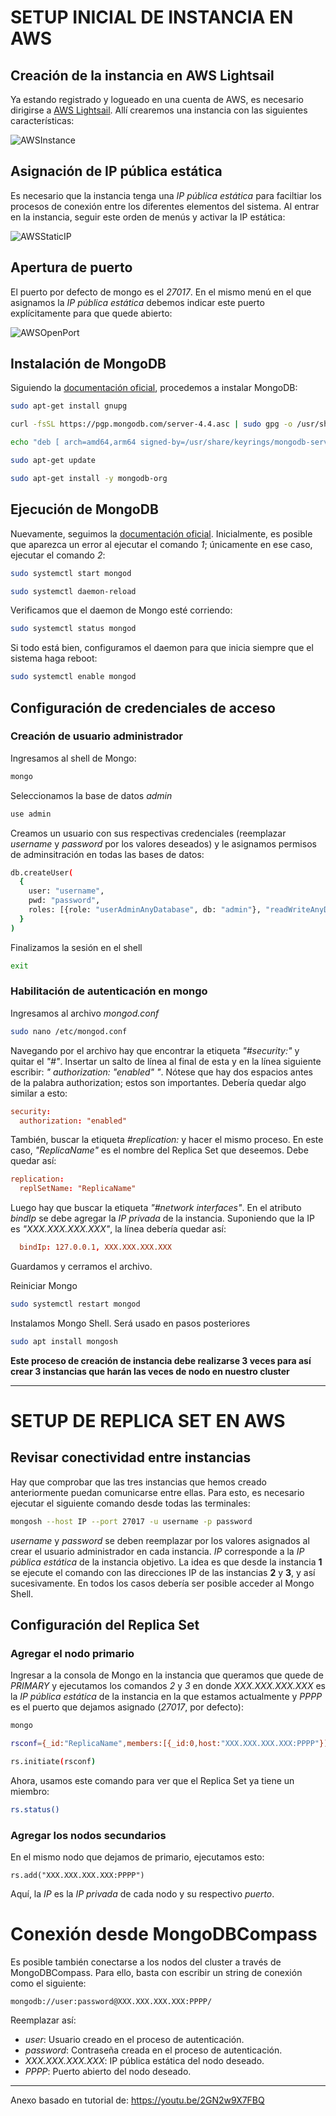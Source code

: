 # SETUP INICIAL DE INSTANCIA EN AWS


## Creación de la instancia en AWS Lightsail


Ya estando registrado y logueado en una cuenta de AWS, es necesario dirigirse a [AWS Lightsail](https://lightsail.aws.amazon.com/ls/webapp/home). Allí crearemos una instancia con las siguientes características:


![AWSInstance](../Screenshots/AWSInstance.png)



## Asignación de IP pública estática


Es necesario que la instancia tenga una _IP pública estática_ para faciltiar los procesos de conexión entre los diferentes elementos del sistema. Al entrar en la instancia, seguir este orden de menús y activar la IP estática:


![AWSStaticIP](../Screenshots/AWSStaticIP.png)



## Apertura de puerto


El puerto por defecto de mongo es el _27017_. En el mismo menú en el que asignamos la _IP pública estática_ debemos indicar este puerto explícitamente para que quede abierto:


![AWSOpenPort](../Screenshots/AWSOpenPort.png)



## Instalación de MongoDB


Siguiendo la [documentación oficial](https://www.mongodb.com/docs/v4.4/tutorial/install-mongodb-on-ubuntu/#install-mongodb-community-edition), procedemos a instalar MongoDB:
```sh
sudo apt-get install gnupg

curl -fsSL https://pgp.mongodb.com/server-4.4.asc | sudo gpg -o /usr/share/keyrings/mongodb-server-4.4.gpg --dearmor

echo "deb [ arch=amd64,arm64 signed-by=/usr/share/keyrings/mongodb-server-4.4.gpg ] https://repo.mongodb.org/apt/ubuntu focal/mongodb-org/4.4 multiverse" | sudo tee /etc/apt/sources.list.d/mongodb-org-4.4.list

sudo apt-get update

sudo apt-get install -y mongodb-org
```


## Ejecución de MongoDB

Nuevamente, seguimos la [documentación oficial](https://www.mongodb.com/docs/v4.4/tutorial/install-mongodb-on-ubuntu/#start-mongodb). Inicialmente, es posible que aparezca un error al ejecutar el comando _1_; únicamente en ese caso, ejecutar el comando _2_:
```sh
sudo systemctl start mongod

sudo systemctl daemon-reload
```


Verificamos que el daemon de Mongo esté corriendo:
```sh
sudo systemctl status mongod
```

Si todo está bien, configuramos el daemon para que inicia siempre que el sistema haga reboot:
```sh
sudo systemctl enable mongod
```


## Configuración de credenciales de acceso

### Creación de usuario administrador

Ingresamos al shell de Mongo:
```sh
mongo
```

Seleccionamos la base de datos _admin_
```sh
use admin
```

Creamos un usuario con sus respectivas credenciales (reemplazar _username_ y _password_ por los valores deseados) y le asignamos permisos de adminsitración en todas las bases de datos:
```sh
db.createUser(
  {
    user: "username",
    pwd: "password",
    roles: [{role: "userAdminAnyDatabase", db: "admin"}, "readWriteAnyDatabase"]
  }
)
```

Finalizamos la sesión en el shell
```sh
exit
```


### Habilitación de autenticación en mongo


Ingresamos al archivo _mongod.conf_
```sh
sudo nano /etc/mongod.conf
```


Navegando por el archivo hay que encontrar la etiqueta _"#security:"_ y quitar  el _"#"_. Insertar un salto de línea al final de esta y en la línea siguiente escribir: _"  authorization: "enabled" "_. Nótese que hay dos espacios antes de la palabra authorization; estos son importantes. Debería quedar algo similar a esto:
```conf
security:
  authorization: "enabled"
```

También, buscar la etiqueta _#replication:_ y hacer el mismo proceso. En este caso, _"ReplicaName"_ es el nombre del Replica Set que deseemos. Debe quedar así:
```conf
replication:
  replSetName: "ReplicaName"
```


Luego hay que buscar la etiqueta _"#network interfaces"_. En el atributo _bindIp_ se debe agregar la _IP privada_ de la instancia. Suponiendo que la IP es _"XXX.XXX.XXX.XXX"_, la línea debería quedar así:
```conf
  bindIp: 127.0.0.1, XXX.XXX.XXX.XXX
```
Guardamos y cerramos el archivo.


Reiniciar Mongo
```sh
sudo systemctl restart mongod
```

Instalamos Mongo Shell. Será usado en pasos posteriores
```sh
sudo apt install mongosh
```

**Este proceso de creación de instancia debe realizarse 3 veces para así crear 3 instancias que harán las veces de nodo en nuestro cluster**

---

# SETUP DE REPLICA SET EN AWS


## Revisar conectividad entre instancias

Hay que comprobar que las tres instancias que hemos creado anteriormente puedan comunicarse entre ellas. Para esto, es necesario ejecutar el siguiente comando desde todas las terminales:
```sh
mongosh --host IP --port 27017 -u username -p password
```
_username_ y _password_ se deben reemplazar por los valores asignados al crear el usuario administrador en cada instancia. _IP_ corresponde a la _IP pública estática_ de la instancia objetivo. La idea es que desde la instancia **1** se ejecute el comando con las direcciones IP de las instancias **2** y **3**, y así sucesivamente. En todos los casos debería ser posible acceder al Mongo Shell.



## Configuración del Replica Set

### Agregar el nodo primario

Ingresar a la consola de Mongo en la instancia que queramos que quede de _PRIMARY_ y ejecutamos los comandos _2_ y _3_ en donde _XXX.XXX.XXX.XXX_ es la _IP pública estática_ de la instancia en la que estamos actualmente y _PPPP_ es el puerto que dejamos asignado (_27017_, por defecto):
```sh
mongo

rsconf={_id:"ReplicaName",members:[{_id:0,host:"XXX.XXX.XXX.XXX:PPPP"}]}

rs.initiate(rsconf)
```

Ahora, usamos este comando para ver que el Replica Set ya tiene un miembro:
```sh
rs.status()
```

### Agregar los nodos secundarios

En el mismo nodo que dejamos de primario, ejecutamos esto:
```
rs.add("XXX.XXX.XXX.XXX:PPPP")
```
Aquí, la _IP_ es la _IP privada_ de cada nodo y su respectivo _puerto_.



# Conexión desde MongoDBCompass

Es posible también conectarse a los nodos del cluster a través de MongoDBCompass. Para ello, basta con escribir un string de conexión como el siguiente:
```
mongodb://user:password@XXX.XXX.XXX.XXX:PPPP/
```
Reemplazar así:
- _user_: Usuario creado en el proceso de autenticación.
- _password_: Contraseña creada en el proceso de autenticación.
- _XXX.XXX.XXX.XXX_: IP pública estática del nodo deseado.
- _PPPP_: Puerto abierto del nodo deseado.

---

Anexo basado en tutorial de: https://youtu.be/2GN2w9X7FBQ